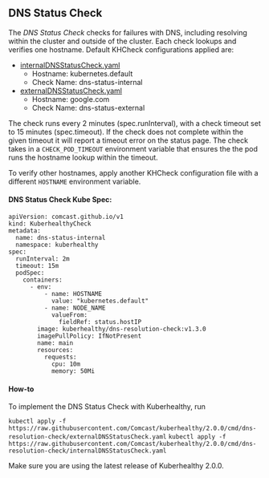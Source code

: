 ## DNS Status Check

The *DNS Status Check* checks for failures with DNS, including resolving within the cluster and outside of the cluster.
Each check lookups and verifies one hostname. Default KHCheck configurations applied are:
- [internalDNSStatusCheck.yaml](internalDNSStatusCheck.yaml)
    - Hostname: kubernetes.default
    - Check Name: dns-status-internal
- [externalDNSStatusCheck.yaml](externalDNSStatusCheck.yaml)
    - Hostname: google.com
    - Check Name: dns-status-external

The check runs every 2 minutes (spec.runInterval), with a check timeout set to 15 minutes (spec.timeout). If the check
does not complete within the given timeout it will report a timeout error on the status page. The check takes in a
`CHECK_POD_TIMEOUT` environment variable that ensures the the pod runs the hostname lookup within the timeout.

To verify other hostnames, apply another KHCheck configuration file with a different `HOSTNAME` environment variable.

#### DNS Status Check Kube Spec:
```
apiVersion: comcast.github.io/v1
kind: KuberhealthyCheck
metadata:
  name: dns-status-internal
  namespace: kuberhealthy
spec:
  runInterval: 2m
  timeout: 15m
  podSpec:
    containers:
      - env:
          - name: HOSTNAME
            value: "kubernetes.default"
          - name: NODE_NAME
            valueFrom:
              fieldRef: status.hostIP
        image: kuberhealthy/dns-resolution-check:v1.3.0
        imagePullPolicy: IfNotPresent
        name: main
        resources:
          requests:
            cpu: 10m
            memory: 50Mi
```

#### How-to

To implement the DNS Status Check with Kuberhealthy, run

`kubectl apply -f https://raw.githubusercontent.com/Comcast/kuberhealthy/2.0.0/cmd/dns-resolution-check/externalDNSStatusCheck.yaml`
`kubectl apply -f https://raw.githubusercontent.com/Comcast/kuberhealthy/2.0.0/cmd/dns-resolution-check/internalDNSStatusCheck.yaml`

 Make sure you are using the latest release of Kuberhealthy 2.0.0.
